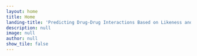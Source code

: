 ```yaml
---
layout: home
title: Home
landing-title: 'Predicting Drug-Drug Interactions Based on Likeness and Geographical Research Trends'
description: null
image: null
author: null
show_tile: false
---
```



